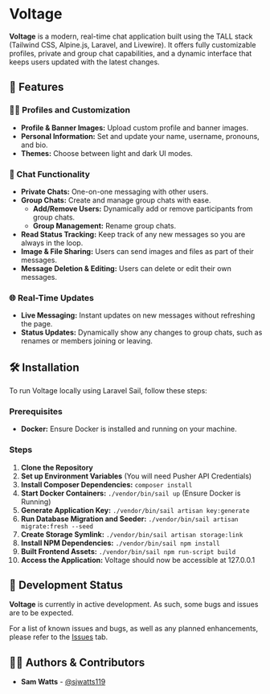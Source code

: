 # Voltage

**Voltage** is a modern, real-time chat application built using the TALL stack (Tailwind CSS, Alpine.js, Laravel, and Livewire). It offers fully customizable profiles, private and group chat capabilities, and a dynamic interface that keeps users updated with the latest changes.

## 🚀 Features

### 🧑‍🎤 Profiles and Customization
- **Profile & Banner Images:** Upload custom profile and banner images.
- **Personal Information:** Set and update your name, username, pronouns, and bio.
- **Themes:** Choose between light and dark UI modes.

### 💬 Chat Functionality
- **Private Chats:** One-on-one messaging with other users.
- **Group Chats:** Create and manage group chats with ease.
  - **Add/Remove Users:** Dynamically add or remove participants from group chats.
  - **Group Management:** Rename group chats.
- **Read Status Tracking:** Keep track of any new messages so you are always in the loop.
- **Image & File Sharing:** Users can send images and files as part of their messages.
- **Message Deletion & Editing:** Users can delete or edit their own messages.

### 🌐 Real-Time Updates
- **Live Messaging:** Instant updates on new messages without refreshing the page.
- **Status Updates:** Dynamically show any changes to group chats, such as renames or members joining or leaving.

## 🛠️ Installation
To run Voltage locally using Laravel Sail, follow these steps:

### Prerequisites
- **Docker:** Ensure Docker is installed and running on your machine.

### Steps
1. **Clone the Repository**
2. **Set up Environment Variables** (You will need Pusher API Credentials)
3. **Install Composer Dependencies:** ```composer install```
4. **Start Docker Containers:** ```./vendor/bin/sail up``` (Ensure Docker is Running)
5. **Generate Application Key:** ```./vendor/bin/sail artisan key:generate```
6. **Run Database Migration and Seeder:** ```./vendor/bin/sail artisan migrate:fresh --seed```
7. **Create Storage Symlink:** ```./vendor/bin/sail artisan storage:link```
8. **Install NPM Dependencies:** ```./vendor/bin/sail npm install```
9. **Built Frontend Assets:** ```./vendor/bin/sail npm run-script build```
10. **Access the Application:** Voltage should now be accessible at 127.0.0.1

## 🚧 Development Status

**Voltage** is currently in active development. As such, some bugs and issues are to be expected.

For a list of known issues and bugs, as well as any planned enhancements, please refer to the [Issues](https://github.com/sjwatts119/voltage/issues) tab.

## 🧑‍💻 Authors & Contributors

- **Sam Watts** - [@sjwatts119](https://github.com/sjwatts119)

